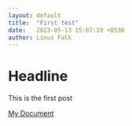 ```yaml
---
layout: default
title:  "First test"
date:   2023-05-13 15:07:19 +0530
author: Linus Falk
---
```


# Headline 

This is the first post

[My Document](https://github.com/Falk0/latex_master1_semester2/blob/1c278e040f3b6adc50228cd18c75c25ede650649/reinforcement_learning/master.pdf)
